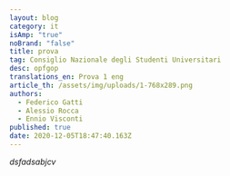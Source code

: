 ```yaml
---
layout: blog
category: it
isAmp: "true"
noBrand: "false"
title: prova
tag: Consiglio Nazionale degli Studenti Universitari
desc: opfgop
translations_en: Prova 1 eng
article_th: /assets/img/uploads/1-768x289.png
authors:
  - Federico Gatti
  - Alessio Rocca
  - Ennio Visconti
published: true
date: 2020-12-05T18:47:40.163Z
---
```

*dsfadsabjcv*